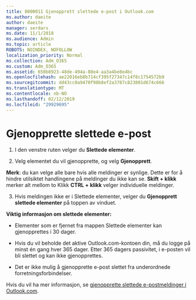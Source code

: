 ```yaml
---
title: 8000011 Gjenopprett slettede e-post i Outlook.com
ms.author: daeite
author: daeite
manager: serdars
ms.date: 11/1/2018
ms.audience: Admin
ms.topic: article
ROBOTS: NOINDEX, NOFOLLOW
localization_priority: Normal
ms.collection: Adm_O365
ms.custom: Adm_O365
ms.assetid: 650b8923-48de-494a-88e4-aa3a4be8e4bc
ms.openlocfilehash: ae22016eb8b714cf395f27347c14f8c1754572b9
ms.sourcegitcommit: dd43cc0a9470f98b8ef2a3787c823801d674c666
ms.translationtype: MT
ms.contentlocale: nb-NO
ms.lasthandoff: 02/12/2019
ms.locfileid: "29929695"
---
```

# <a name="recover-deleted-email"></a>Gjenopprette slettede e-post

1. I den venstre ruten velger du **Slettede elementer**. 
    
2. Velg elementet du vil gjenopprette, og velg **Gjenopprett**. 
  
 **Merk**: du kan velge alle bare hvis alle meldinger er synlige. Dette er for å hindre utilsiktet handlingene på meldinger du ikke kan se. **Skift + klikk** merker alt mellom to Klikk **CTRL + klikk** velger individuelle meldinger. 
    
3. Hvis meldingen ikke er i Slettede elementer, velger du **Gjenopprett slettede elementer** på toppen av vinduet. 
    
 **Viktig informasjon om slettede elementer:**
  
- Elementer som er fjernet fra mappen Slettede elementer kan gjenopprettes i 30 dager.
    
- Hvis du vil beholde det aktive Outlook.com-kontoen din, må du logge på minst én gang hver 365 dager. Etter 365 dagers passivitet, i e-posten vil bli slettet og kan ikke gjenopprettes.
    
- Det er ikke mulig å gjenopprette e-post slettet fra underordnede forretningsforbindelser.
    
Hvis du vil ha mer informasjon, se [gjenopprette slettede e-postmeldinger i Outlook.com](https://go.microsoft.com/fwlink/p/?linkid=873117).
  

